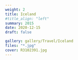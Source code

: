 ```yaml
---
weight: 2
title: Iceland
#title_align: "left"
summary: 2015 
date: 2020-12-15
draft: false

gallery: gallery/Travel/Iceland
files: "*.jpg"
cover: R3102391.jpg
---
```

